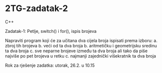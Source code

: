 # 2TG-zadatak-2

C++

Zadatak-1: Petlje, switch() i for(), ispis brojeva

Napraviti program koji će za učitana dva cijela broja ispisati prema izboru:
a. zbroj tih brojeva
b. veći od ta dva broja
b. aritmetičku i geometrijsku sredinu ta dva broja
c. sve neparne brojeve između ta dva broja ali tako da piše najviše po pet brojeva u retku
c. najmanji zajednički višekratnik ta dva broja

Rok za rješenje zadatka: utorak, 26.2. u 10.15

